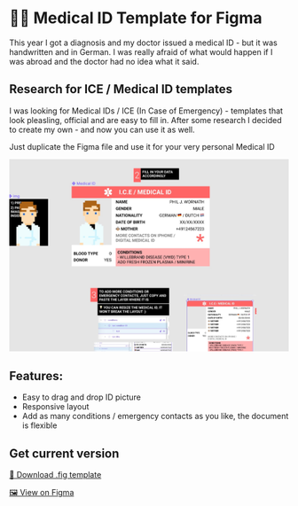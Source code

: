 # 🏥🆔 Medical ID Template for Figma

This year I got a diagnosis and my doctor issued a medical ID - but it was handwritten and in German. I was really afraid of what would happen if I was abroad and the doctor had no idea what it said.

## Research for ICE / Medical ID templates

I was looking for Medical IDs / ICE (In Case of Emergency) - templates that look pleasling, official and are easy to fill in. After some research I decided to create my own - and now you can use it as well.

Just duplicate the Figma file and use it for your very personal Medical ID

![preview picture medical id](preview.jpg)

## Features:

- Easy to drag and drop ID picture
- Responsive layout
- Add as many conditions / emergency contacts as you like, the document is flexible




## Get current version

[🔽 Download .fig template](https://github.com/philffm/medical-id-template-figma/releases/latest/download/MedicalID.fig)

[🖼 View on Figma](https://www.figma.com/file/Y7EQF7fdC1tIhQESHPVlLF/Medical-ID-%F0%9F%8F%A5%F0%9F%86%94-Duplicate-to-your-Account-%E2%9E%A1%EF%B8%8F?node-id=0%3A1)
